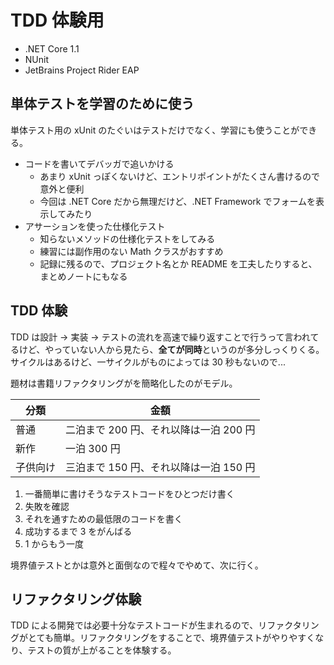 # TDD 体験用
* .NET Core 1.1
* NUnit
* JetBrains Project Rider EAP


## 単体テストを学習のために使う
単体テスト用の xUnit のたぐいはテストだけでなく、学習にも使うことができる。

* コードを書いてデバッガで追いかける
  - あまり xUnit っぽくないけど、エントリポイントがたくさん書けるので意外と便利
  - 今回は .NET Core だから無理だけど、.NET Framework でフォームを表示してみたり
* アサーションを使った仕様化テスト
  - 知らないメソッドの仕様化テストをしてみる
  - 練習には副作用のない Math クラスがおすすめ
  - 記録に残るので、プロジェクト名とか README を工夫したりすると、まとめノートにもなる


## TDD 体験
TDD は設計 -> 実装 -> テストの流れを高速で繰り返すことで行うって言われてるけど、やっていない人から見たら、**全てが同時**というのが多分しっくりくる。サイクルはあるけど、一サイクルがものによっては 30 秒もないので...

題材は書籍リファクタリングがを簡略化したのがモデル。

| 分類 | 金額
| ---- | ----
| 普通 | 二泊まで 200 円、それ以降は一泊 200 円
| 新作 | 一泊 300 円
| 子供向け | 三泊まで 150 円、それ以降は一泊 150 円

1. 一番簡単に書けそうなテストコードをひとつだけ書く
2. 失敗を確認
3. それを通すための最低限のコードを書く
4. 成功するまで 3 をがんばる
5. 1 からもう一度

境界値テストとかは意外と面倒なので程々でやめて、次に行く。


## リファクタリング体験
TDD による開発では必要十分なテストコードが生まれるので、リファクタリングがとても簡単。リファクタリングをすることで、境界値テストがやりやすくなり、テストの質が上がることを体験する。
